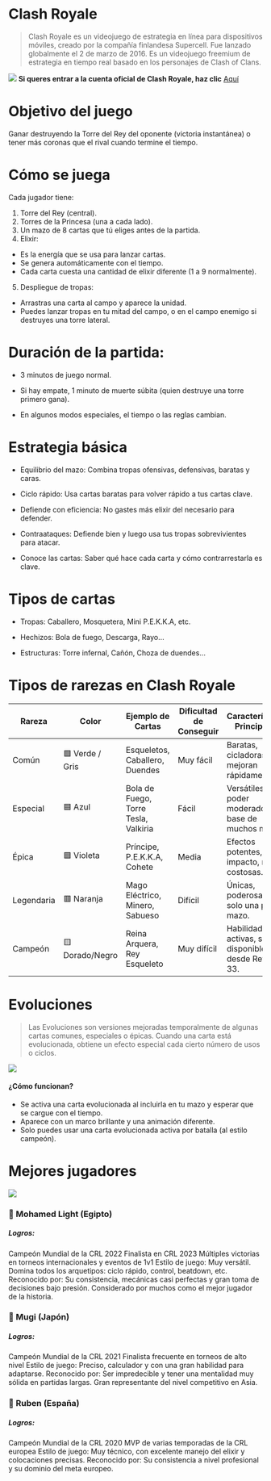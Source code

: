 # Clash Royale
>Clash Royale es un videojuego de estrategia en línea para dispositivos móviles, creado por la compañía finlandesa Supercell. Fue lanzado globalmente el 2 de marzo de 2016. Es un videojuego freemium de estrategia en tiempo real basado en los personajes de Clash of Clans.

![](https://supercell.com/_next/static/media/og_default.397a54a5.jpg)
**Si queres entrar a la cuenta oficial de Clash Royale, haz clic** [Aquí](https://store.supercell.com/es/clashroyale)

# Objetivo del juego
Ganar destruyendo la Torre del Rey del oponente (victoria instantánea) o tener más coronas que el rival cuando termine el tiempo.

#  Cómo se juega
Cada jugador tiene:
1. Torre del Rey (central).
2. Torres de la Princesa (una a cada lado).
3. Un mazo de 8 cartas que tú eliges antes de la partida.
4. Elixir:
+ Es la energía que se usa para lanzar cartas.
+ Se genera automáticamente con el tiempo.
+ Cada carta cuesta una cantidad de elixir diferente (1 a 9 normalmente).
5. Despliegue de tropas:
+ Arrastras una carta al campo y aparece la unidad.
+ Puedes lanzar tropas en tu mitad del campo, o en el campo enemigo si destruyes una torre lateral.

# Duración de la partida:

+ 3 minutos de juego normal.

+ Si hay empate, 1 minuto de muerte súbita (quien destruye una torre primero gana).

+ En algunos modos especiales, el tiempo o las reglas cambian.

# Estrategia básica
+ Equilibrio del mazo: Combina tropas ofensivas, defensivas, baratas y caras.

+ Ciclo rápido: Usa cartas baratas para volver rápido a tus cartas clave.

+ Defiende con eficiencia: No gastes más elixir del necesario para defender.

+ Contraataques: Defiende bien y luego usa tus tropas sobrevivientes para atacar.

+ Conoce las cartas: Saber qué hace cada carta y cómo contrarrestarla es clave.

# Tipos de cartas
+ Tropas: Caballero, Mosquetera, Mini P.E.K.K.A, etc.

+ Hechizos: Bola de fuego, Descarga, Rayo...

+ Estructuras: Torre infernal, Cañón, Choza de duendes...


# Tipos de rarezas en Clash Royale



|Rareza|Color|Ejemplo de Cartas|Dificultad de Conseguir|Características Principales|
|-------|----|---------------|----------------------|------|
|Común|	🟩 Verde / Gris|	Esqueletos, Caballero, Duendes|	Muy fácil|	Baratas, cicladoras, se mejoran rápidamente.|
|Especial|	🟦 Azul|	Bola de Fuego, Torre Tesla, Valkiria|	Fácil|	Versátiles, poder moderado, base de muchos mazos.|
|Épica|	🟪 Violeta	|Príncipe, P.E.K.K.A, Cohete|	Media	|Efectos potentes, gran impacto, más costosas.|
|Legendaria|🟥 	Naranja|	Mago Eléctrico, Minero, Sabueso	|Difícil|	Únicas, poderosas, solo una por mazo.|
|Campeón|🟨 	Dorado/Negro|	Reina Arquera, Rey Esqueleto|	Muy difícil	|Habilidades activas, solo disponibles desde Rey nivel 33.|

# Evoluciones
 >Las Evoluciones son versiones mejoradas temporalmente de algunas cartas comunes, especiales o épicas. Cuando una carta está evolucionada, obtiene un efecto especial cada cierto número de usos o ciclos.
 
![](https://7ernand0.com/wp-content/uploads/clash-royale-todas-las-evoluciones.jpg)
#### ¿Cómo funcionan?
- Se activa una carta evolucionada al incluirla en tu mazo y esperar que se cargue con el tiempo.
- Aparece con un marco brillante y una animación diferente.
- Solo puedes usar una carta evolucionada activa por batalla (al estilo campeón).

# Mejores jugadores
![](https://pbs.twimg.com/media/Gbd9H_uacAAUnRW.jpg:large)
### 🥇 Mohamed Light (Egipto)
##### **Logros:**
Campeón Mundial de la CRL 2022
Finalista en CRL 2023
Múltiples victorias en torneos internacionales y eventos de 1v1
Estilo de juego: Muy versátil. Domina todos los arquetipos: ciclo rápido, control, beatdown, etc.
Reconocido por: Su consistencia, mecánicas casi perfectas y gran toma de decisiones bajo presión.
Considerado por muchos como el mejor jugador de la historia.

### 🥈 Mugi (Japón)
##### **Logros:**
Campeón Mundial de la CRL 2021
Finalista frecuente en torneos de alto nivel
Estilo de juego: Preciso, calculador y con una gran habilidad para adaptarse.
Reconocido por: Ser impredecible y tener una mentalidad muy sólida en partidas largas.
Gran representante del nivel competitivo en Asia.

### 🥉 Ruben (España)
##### **Logros:**
Campeón Mundial de la CRL 2020
MVP de varias temporadas de la CRL europea
Estilo de juego: Muy técnico, con excelente manejo del elixir y colocaciones precisas.
Reconocido por: Su consistencia a nivel profesional y su dominio del meta europeo.



